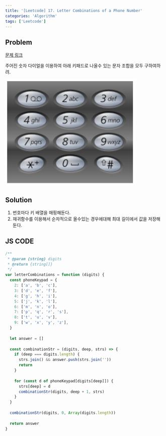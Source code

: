 ```yaml
---
title: '[Leetcode] 17. Letter Combinations of a Phone Number'
categories: 'Algorithm'
tags: ['Leetcode']
---
```


## Problem

[문제 링크](https://leetcode.com/problems/letter-combinations-of-a-phone-number/)

주어진 숫자 다이얼을 이용하여 아래 키패드로 나올수 있는 문자 조합을 모두 구하여하려.

![핸드폰 자판](/assets/posts/algorithm/17-1.png)

## Solution

1. 번호마다 키 배열을 매핑해둔다.
2. 재귀함수를 이용해서 순차적으로 올수있는 경우에대해 최대 길이에서 값을 저장해둔다.

## JS CODE

```javascript
/**
 * @param {string} digits
 * @return {string[]}
 */
var letterCombinations = function (digits) {
  const phoneKeypad = {
    2: ['a', 'b', 'c'],
    3: ['d', 'e', 'f'],
    4: ['g', 'h', 'i'],
    5: ['j', 'k', 'l'],
    6: ['m', 'n', 'o'],
    7: ['p', 'q', 'r', 's'],
    8: ['t', 'u', 'v'],
    9: ['w', 'x', 'y', 'z'],
  }

  let answer = []

  const combinationStr = (digits, deep, strs) => {
    if (deep === digits.length) {
      strs.join() && answer.push(strs.join(''))
      return
    }

    for (const d of phoneKeypad[digits[deep]]) {
      strs[deep] = d
      combinationStr(digits, deep + 1, strs)
    }
  }

  combinationStr(digits, 0, Array(digits.length))

  return answer
}
```
